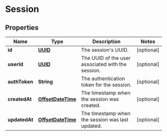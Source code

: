 
# Session

## Properties
Name | Type | Description | Notes
------------ | ------------- | ------------- | -------------
**id** | [**UUID**](UUID.md) | The session&#39;s UUID. |  [optional]
**userId** | [**UUID**](UUID.md) | The UUID of the user associated with the session. |  [optional]
**authToken** | **String** | The authentication token for the session. |  [optional]
**createdAt** | [**OffsetDateTime**](OffsetDateTime.md) | The timestamp when the session was created. |  [optional]
**updatedAt** | [**OffsetDateTime**](OffsetDateTime.md) | The timestamp when the session was last updated. |  [optional]



